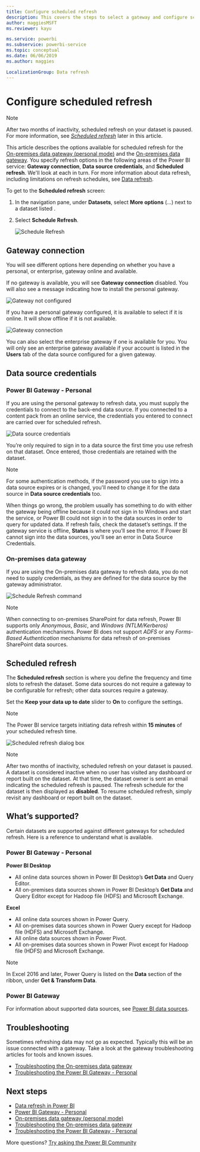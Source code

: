 ```yaml
---
title: Configure scheduled refresh
description: This covers the steps to select a gateway and configure scheduled refresh.
author: maggiesMSFT
ms.reviewer: kayu

ms.service: powerbi
ms.subservice: powerbi-service
ms.topic: conceptual
ms.date: 06/06/2019
ms.author: maggies

LocalizationGroup: Data refresh
---
```


# Configure scheduled refresh

>[!NOTE]
>After two months of inactivity, scheduled refresh on your dataset is paused. For more information, see [*Scheduled refresh*](#scheduled-refresh) later in this article.

This article describes the options available for scheduled refresh for the [On-premises data gateway (personal mode)](service-gateway-personal-mode.md) and the [On-premises data gateway](service-gateway-onprem.md). You specify refresh options in the following areas of the Power BI service: **Gateway connection**, **Data source credentials**, and **Scheduled refresh**. We'll look at each in turn. For more information about data refresh, including limitations on refresh schedules, see [Data refresh](refresh-data.md#data-refresh).

To get to the **Scheduled refresh** screen:

1. In the navigation pane, under **Datasets**, select **More options** (...) next to a dataset listed .
2. Select **Schedule Refresh**.

    ![Schedule Refresh](media/refresh-scheduled-refresh/dataset-menu.png)

## Gateway connection

You will see different options here depending on whether you have a personal, or enterprise, gateway online and available.

If no gateway is available, you will see **Gateway connection** disabled. You will also see a message indicating how to install the personal gateway.

![Gateway not configured](media/refresh-scheduled-refresh/gateway-not-configured.png)

If you have a personal gateway configured, it is available to select if it is online. It will show offline if it is not available.

![Gateway connection](media/refresh-scheduled-refresh/gateway-connection.png)

You can also select the enterprise gateway if one is available for you. You will only see an enterprise gateway available if your account is listed in the **Users** tab of the data source configured for a given gateway.

## Data source credentials

### Power BI Gateway - Personal

If you are using the personal gateway to refresh data, you must supply the credentials to connect to the back-end data source. If you connected to a content pack from an online service, the credentials you entered to connect are carried over for scheduled refresh.

![Data source credentials](media/refresh-scheduled-refresh/data-source-credentials-pgw.png)

You’re only required to sign in to a data source the first time you use refresh on that dataset. Once entered, those credentials are retained with the dataset.

> [!NOTE]
> For some authentication methods, if the password you use to sign into a data source expires or is changed, you'll need to change it for the data source in **Data source credentials** too.

When things go wrong, the problem usually has something to do with either the gateway being offline because it could not sign in to Windows and start the service, or Power BI could not sign in to the data sources in order to query for updated data. If refresh fails, check the dataset’s settings. If the gateway service is offline, **Status** is where you’ll see the error. If Power BI cannot sign into the data sources, you’ll see an error in Data Source Credentials.

### On-premises data gateway

If you are using the On-premises data gateway to refresh data, you do not need to supply credentials, as they are defined for the data source by the gateway administrator.

![Schedule Refresh command](media/refresh-scheduled-refresh/data-source-credentials-egw.png)

> [!NOTE]
> When connecting to on-premises SharePoint for data refresh, Power BI supports only *Anonymous*, *Basic*, and *Windows (NTLM/Kerberos)* authentication mechanisms. Power BI does not support *ADFS* or any *Forms-Based Authentication* mechanisms for data refresh of on-premises SharePoint data sources.

## Scheduled refresh

The **Scheduled refresh** section is where you define the frequency and time slots to refresh the dataset. Some data sources do not require a gateway to be configurable for refresh; other data sources require a gateway.

Set the **Keep your data up to date** slider to **On** to configure the settings.

> [!NOTE]
> The Power BI service targets initiating data refresh within **15 minutes** of your scheduled refresh time.

![Scheduled refresh dialog box](media/refresh-scheduled-refresh/scheduled-refresh.png)

> [!NOTE]
> After two months of inactivity, scheduled refresh on your dataset is paused. A dataset is considered inactive when no user has visited any dashboard or report built on the dataset. At that time, the dataset owner is sent an email indicating the scheduled refresh is paused. The refresh schedule for the dataset is then displayed as **disabled**. To resume scheduled refresh, simply revisit any dashboard or report built on the dataset.

## What’s supported?

Certain datasets are supported against different gateways for scheduled refresh. Here is a reference to understand what is available.

### Power BI Gateway - Personal

**Power BI Desktop**

* All online data sources shown in Power BI Desktop’s **Get Data** and Query Editor.
* All on-premises data sources shown in Power BI Desktop’s **Get Data** and Query Editor except for Hadoop file (HDFS) and Microsoft Exchange.

**Excel**

* All online data sources shown in Power Query.
* All on-premises data sources shown in Power Query except for Hadoop file (HDFS) and Microsoft Exchange.
* All online data sources shown in Power Pivot.
* All on-premises data sources shown in Power Pivot except for Hadoop file (HDFS) and Microsoft Exchange.

> [!NOTE]
> In Excel 2016 and later, Power Query is listed on the **Data** section of the ribbon, under **Get & Transform Data**.

### Power BI Gateway

For information about supported data sources, see [Power BI data sources](power-bi-data-sources.md).

## Troubleshooting
Sometimes refreshing data may not go as expected. Typically this will be an issue connected with a gateway. Take a look at the gateway troubleshooting articles for tools and known issues.

- [Troubleshooting the On-premises data gateway](service-gateway-onprem-tshoot.md)
- [Troubleshooting the Power BI Gateway - Personal](service-admin-troubleshooting-power-bi-personal-gateway.md)

## Next steps

- [Data refresh in Power BI](refresh-data.md)  
- [Power BI Gateway - Personal](service-gateway-personal-mode.md)  
- [On-premises data gateway (personal mode)](service-gateway-onprem.md)  
- [Troubleshooting the On-premises data gateway](service-gateway-onprem-tshoot.md)  
- [Troubleshooting the Power BI Gateway - Personal](service-admin-troubleshooting-power-bi-personal-gateway.md)  

More questions? [Try asking the Power BI Community](https://community.powerbi.com/)